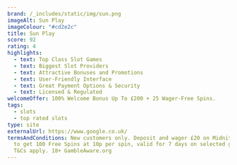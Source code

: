 ```yaml
---
brand: /_includes/static/img/sun.png
imageAlt: Sun Play
imageColour: "#cd2e2c"
title: Sun Play
score: 92
rating: 4
highlights:
  - text: Top Class Slot Games
  - text: Biggest Slot Providers
  - text: Attractive Bonuses and Promotions
  - text: User-Friendly Interface
  - text: Great Payment Options & Security
  - text: Licensed & Regulated
welcomeOffer: 100% Welcome Bonus Up To £200 + 25 Wager-Free Spins.
tags:
  - slots
  - top rated slots
type: site
externalUrl: https://www.google.co.uk/
termsAndConditions: New customers only. Deposit and wager £20 on Midnite Casino
  to get 100 Free Spins at 10p per spin, valid for 7 days on selected games.
  T&Cs apply. 18+ GambleAware.org
---
```

